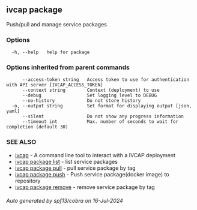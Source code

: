 ## ivcap package

Push/pull and manage service packages 

### Options

```
  -h, --help   help for package
```

### Options inherited from parent commands

```
      --access-token string   Access token to use for authentication with API server [IVCAP_ACCESS_TOKEN]
      --context string        Context (deployment) to use
      --debug                 Set logging level to DEBUG
      --no-history            Do not store history
  -o, --output string         Set format for displaying output [json, yaml]
      --silent                Do not show any progress information
      --timeout int           Max. number of seconds to wait for completion (default 30)
```

### SEE ALSO

* [ivcap](ivcap.md)	 - A command line tool to interact with a IVCAP deployment
* [ivcap package list](ivcap_package_list.md)	 - list service packages
* [ivcap package pull](ivcap_package_pull.md)	 - pull service package by tag
* [ivcap package push](ivcap_package_push.md)	 - Push service package(docker image) to repository
* [ivcap package remove](ivcap_package_remove.md)	 - remove service package by tag

###### Auto generated by spf13/cobra on 16-Jul-2024
